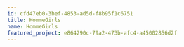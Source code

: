 ```yaml
---
id: cfd47eb0-3bef-4853-ad5d-f8b95f1c6751
title: HommeGirls
name: HommeGirls
featured_project: e864290c-79a2-473b-afc4-a45002856d2f
---
```

